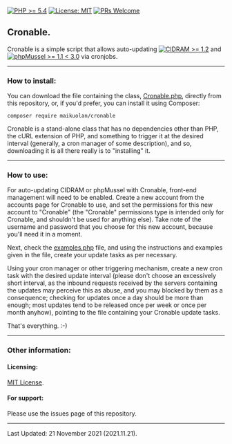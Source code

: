 [![PHP >= 5.4](https://img.shields.io/badge/PHP-%3E%3D%205.4-8892bf.svg)](https://maikuolan.github.io/Compatibility-Charts/)
[![License: MIT](https://img.shields.io/badge/License-MIT-green.svg)](https://opensource.org/licenses/MIT)
[![PRs Welcome](https://img.shields.io/badge/PRs-Welcome-brightgreen.svg)](http://makeapullrequest.com)

## Cronable.

Cronable is a simple script that allows auto-updating [![CIDRAM >= 1.2](https://img.shields.io/badge/CIDRAM-%3E%3D%201.2-ff8800.svg)](https://maikuolan.github.io/Compatibility-Charts/) and [![phpMussel >= 1.1 < 3.0](https://img.shields.io/badge/phpMussel-%3E%3D%201.1%20%3C%203.0-ff8800.svg)](https://maikuolan.github.io/Compatibility-Charts/) via cronjobs.

---


### How to install:

You can download the file containing the class, [Cronable.php](src/Cronable.php), directly from this repository, or, if you'd prefer, you can install it using Composer:

`composer require maikuolan/cronable`

Cronable is a stand-alone class that has no dependencies other than PHP, the cURL extension of PHP, and something to trigger it at the desired interval (generally, a cron manager of some description), and so, downloading it is all there really is to "installing" it.

---


### How to use:

For auto-updating CIDRAM or phpMussel with Cronable, front-end management will need to be enabled. Create a new account from the accounts page for Cronable to use, and set the permissions for this new account to "Cronable" (the "Cronable" permissions type is intended only for Cronable, and shouldn't be used for anything else). Take note of the username and password that you choose for this new account, because you'll need it in a moment.

Next, check the [examples.php](examples.php) file, and using the instructions and examples given in the file, create your update tasks as per necessary.

Using your cron manager or other triggering mechanism, create a new cron task with the desired update interval (please don't choose an excessively short interval, as the inbound requests received by the servers containing the updates may perceive this as abuse, and you may blocked by them as a consequence; checking for updates once a day should be more than enough; most updates tend to be released once per week or once per month anyhow), pointing to the file containing your Cronable update tasks.

That's everything. :-)

---


### Other information:

#### Licensing:
[MIT License](https://github.com/Maikuolan/Cronable/blob/master/LICENSE.txt).

#### For support:
Please use the issues page of this repository.

---


Last Updated: 21 November 2021 (2021.11.21).
